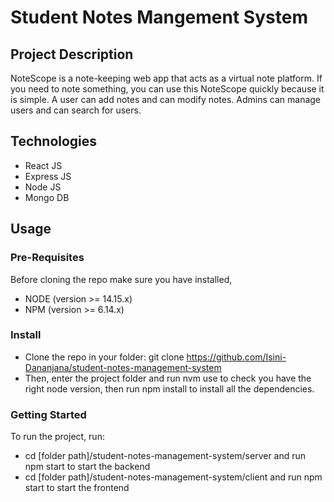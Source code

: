 # Student Notes Mangement System

## Project Description

NoteScope is a note-keeping web app that acts as a virtual note platform. If you need to note something, you can use this NoteScope quickly because it is simple. A user can add notes and can modify notes. Admins can manage users and can search for users.

## Technologies
 * React JS
 * Express JS
 * Node JS
 * Mongo DB

## Usage

### Pre-Requisites
Before cloning the repo make sure you have installed,
 * NODE (version >= 14.15.x)
 * NPM (version >= 6.14.x)

### Install

* Clone the repo in your folder: git clone https://github.com/Isini-Dananjana/student-notes-management-system
* Then, enter the project folder and run nvm use to check you have the right node version, then run npm install to install all the dependencies.

### Getting Started
To run the project, run:
  * cd [folder path]/student-notes-management-system/server and run npm start to start the backend 
  * cd [folder path]/student-notes-management-system/client and run npm start to start the frontend
